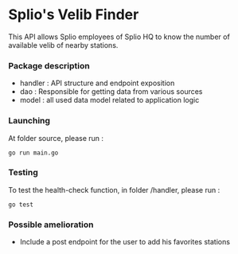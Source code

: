 # Splio's Velib Finder

This API allows Splio employees of Splio HQ to know the number of available velib of nearby stations. 

### Package description 

- handler : API structure and endpoint exposition
- dao : Responsible for getting data from various sources 
- model : all used data model related to application logic

### Launching

At folder source, please run : 

````go run main.go````

### Testing 

To test the health-check function, in folder /handler, please run : 
 
````go test````

### Possible amelioration 

- Include a post endpoint for the user to add his favorites stations   